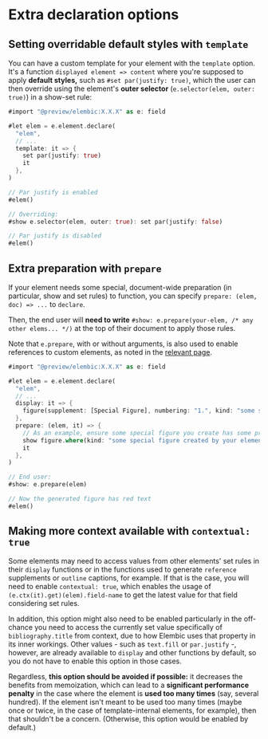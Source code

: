 # Extra declaration options

## Setting overridable default styles with `template`

You can have a custom template for your element with the `template` option. It's a function `displayed element => content` where you're supposed to apply **default styles,** such as `#set par(justify: true)`, which the user can then override using the element's **outer selector** (`e.selector(elem, outer: true)`) in a show-set rule:

```rs
#import "@preview/elembic:X.X.X" as e: field

#let elem = e.element.declare(
  "elem",
  // ...
  template: it => {
    set par(justify: true)
    it
  },
)

// Par justify is enabled
#elem()

// Overriding:
#show e.selector(elem, outer: true): set par(justify: false)

// Par justify is disabled
#elem()
```

## Extra preparation with `prepare`

If your element needs some special, document-wide preparation (in particular, show and set rules) to function, you can specify `prepare: (elem, doc) => ...` to `declare`.

Then, the end user will **need to write** `#show: e.prepare(your-elem, /* any other elems... */)` at the top of their document to apply those rules.

Note that `e.prepare`, with or without arguments, is also used to enable references to custom elements, as noted in the [relevant page](./labels-refs.md).

```rs
#import "@preview/elembic:X.X.X" as e: field

#let elem = e.element.declare(
  "elem",
  // ...
  display: it => {
    figure(supplement: [Special Figure], numbering: "1.", kind: "some special figure created by your element")[abc]
  },
  prepare: (elem, it) => {
    // As an example, ensure some special figure you create has some properties
    show figure.where(kind: "some special figure created by your element"): set text(red)
    it
  },
)

// End user:
#show: e.prepare(elem)

// Now the generated figure has red text
#elem()
```

## Making more context available with `contextual: true`

Some elements may need to access values from other elements' set rules in their `display` functions or in the functions used to generate `reference` supplements or `outline` captions, for example. If that is the case, you will need to enable `contextual: true`, which enables the usage of `(e.ctx(it).get)(elem).field-name` to get the latest value for that field considering set rules.

In addition, this option might also need to be enabled particularly in the off-chance you need to access the currently set value specifically of `bibliography.title` from context, due to how Elembic uses that property in its inner workings. Other values - such as `text.fill` or `par.justify` -, however, are already available to `display` and other functions by default, so you do not have to enable this option in those cases.

Regardless, **this option should be avoided if possible:** it decreases the benefits from memoization, which can lead to a **significant performance penalty** in the case where the element is **used too many times** (say, several hundred). If the element isn't meant to be used too many times (maybe once or twice, in the case of template-internal elements, for example), then that shouldn't be a concern. (Otherwise, this option would be enabled by default.)
